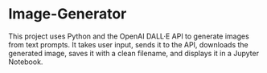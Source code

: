 # Image-Generator
This project uses Python and the OpenAI DALL·E API to generate images from text prompts. It takes user input, sends it to the API, downloads the generated image, saves it with a clean filename, and displays it in a Jupyter Notebook.
